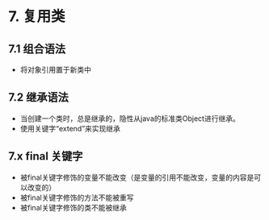 # 7. 复用类
## 7.1 组合语法
+ 将对象引用置于新类中
## 7.2 继承语法
+ 当创建一个类时，总是继承的，隐性从java的标准类Object进行继承。
+ 使用关键字“extend”来实现继承
## 7.x final 关键字
+ 被final关键字修饰的变量不能改变（是变量的引用不能改变，变量的内容是可以改变的）
+ 被final关键字修饰的方法不能被重写
+ 被final关键字修饰的类不能被继承